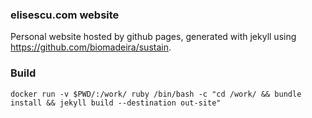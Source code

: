 ### elisescu.com website
Personal website hosted by github pages, generated with jekyll using https://github.com/biomadeira/sustain.

### Build
```
docker run -v $PWD/:/work/ ruby /bin/bash -c "cd /work/ && bundle install && jekyll build --destination out-site"
```

